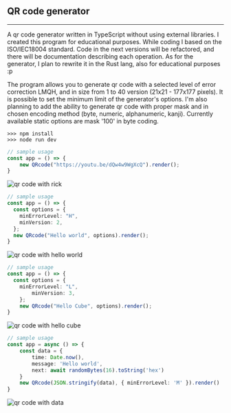 ## QR code generator

---

A qr code generator written in TypeScript without using external libraries. 
I created this program for educational purposes. While coding I based on the ISO/IEC18004 standard. 
Code in the next versions will be refactored, and there will be documentation describing each operation. 
As for the generator, I plan to rewrite it in the Rust lang, also for educational purposes :p

The program allows you to generate qr code with a selected level of error correction LMQH, and in size from 1 to 40 version (21x21 - 177x177 pixels). 
It is possible to set the minimum limit of the generator's options. 
I'm also planning to add the ability to generate qr code with proper mask and in chosen encoding method (byte, numeric, alphanumeric, kanji). 
Currently available static options are mask '100' in byte coding.

```shell
>>> npm install
>>> node run dev
```

```ts
// sample usage
const app = () => {
    new QRcode("https://youtu.be/dQw4w9WgXcQ").render();
}
```
![qr code with rick](https://imgur.com/i9ot2QTm.png)
```ts
// sample usage
const app = () => {
  const options = {
    minErrorLevel: "H",
    minVersion: 2,
  };
  new QRcode("Hello world", options).render();
}
```
![qr code with hello world](https://imgur.com/GAzdx5om.png)

```ts
// sample usage
const app = () => {
  const options = {
    minErrorLevel: "L",
        minVersion: 3,
    };
    new QRcode("Hello Cube", options).render();
}
```
![qr code with hello cube](https://imgur.com/pdhR54fm.png)

```ts
// sample usage
const app = async () => {
    const data = {
        time: Date.now(),
        message: 'Hello world',
        next: await randomBytes(16).toString('hex')
    }
    new QRcode(JSON.stringify(data), { minErrorLevel: 'M' }).render()
}
```
![qr code with data](https://imgur.com/gIC7Ewtm.png)